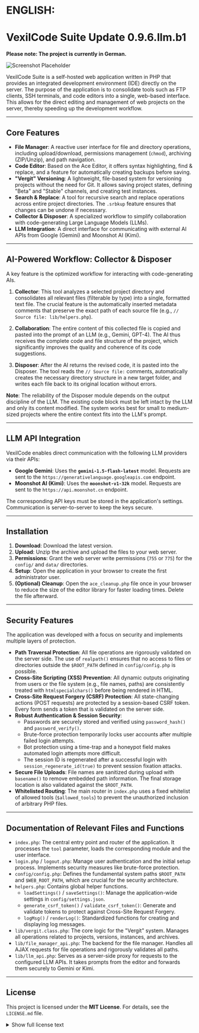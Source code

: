 # ENGLISH:
# VexilCode Suite Update 0.9.6.llm.b1

**Please note: The project is currently in German.**

![Screenshot Placeholder](https://dev2.safra-media.com/vexilcode_logo1.png)

VexilCode Suite is a self-hosted web application written in PHP that provides an integrated development environment (IDE) directly on the server. The purpose of the application is to consolidate tools such as FTP clients, SSH terminals, and code editors into a single, web-based interface. This allows for the direct editing and management of web projects on the server, thereby speeding up the development workflow.

---

## Core Features

-   **File Manager**: A reactive user interface for file and directory operations, including upload/download, permissions management (`chmod`), archiving (ZIP/Unzip), and path navigation.
-   **Code Editor**: Based on the Ace Editor, it offers syntax highlighting, find & replace, and a feature for automatically creating backups before saving.
-   **"Vergit" Versioning**: A lightweight, file-based system for versioning projects without the need for Git. It allows saving project states, defining "Beta" and "Stable" channels, and creating test instances.
-   **Search & Replace**: A tool for recursive search and replace operations across entire project directories. The `.srbkup` feature ensures that changes can be undone if necessary.
-   **Collector & Disposer**: A specialized workflow to simplify collaboration with code-generating Large Language Models (LLMs).
-   **LLM Integration**: A direct interface for communicating with external AI APIs from Google (Gemini) and Moonshot AI (Kimi).

---

## AI-Powered Workflow: Collector & Disposer

A key feature is the optimized workflow for interacting with code-generating AIs.

1.  **Collector**: This tool analyzes a selected project directory and consolidates all relevant files (filterable by type) into a single, formatted text file. The crucial feature is the automatically inserted metadata comments that preserve the exact path of each source file (e.g., `// Source file: lib/helpers.php`).

2.  **Collaboration**: The entire content of this collected file is copied and pasted into the prompt of an LLM (e.g., Gemini, GPT-4). The AI thus receives the complete code and file structure of the project, which significantly improves the quality and coherence of its code suggestions.

3.  **Disposer**: After the AI returns the revised code, it is pasted into the Disposer. The tool reads the `// Source file:` comments, automatically creates the necessary directory structure in a new target folder, and writes each file back to its original location without errors.

**Note**: The reliability of the Disposer module depends on the output discipline of the LLM. The existing code block must be left intact by the LLM and only its content modified. The system works best for small to medium-sized projects where the entire context fits into the LLM's prompt.

---

## LLM API Integration

VexilCode enables direct communication with the following LLM providers via their APIs:

-   **Google Gemini**: Uses the **`gemini-1.5-flash-latest`** model. Requests are sent to the `https://generativelanguage.googleapis.com` endpoint.
-   **Moonshot AI (Kimi)**: Uses the **`moonshot-v1-32k`** model. Requests are sent to the `https://api.moonshot.cn` endpoint.

The corresponding API keys must be stored in the application's settings. Communication is server-to-server to keep the keys secure.

---

## Installation

1.  **Download**: Download the latest version.
2.  **Upload**: Unzip the archive and upload the files to your web server.
3.  **Permissions**: Grant the web server write permissions (`755` or `775`) for the `config/` and `data/` directories.
4.  **Setup**: Open the application in your browser to create the first administrator user.
5.  **(Optional) Cleanup**: Open the `ace_cleanup.php` file once in your browser to reduce the size of the editor library for faster loading times. Delete the file afterward.

---

## Security Features

The application was developed with a focus on security and implements multiple layers of protection.

-   **Path Traversal Protection**: All file operations are rigorously validated on the server side. The use of `realpath()` ensures that no access to files or directories outside the `$ROOT_PATH` defined in `config/config.php` is possible.
-   **Cross-Site Scripting (XSS) Prevention**: All dynamic outputs originating from users or the file system (e.g., file names, paths) are consistently treated with `htmlspecialchars()` before being rendered in HTML.
-   **Cross-Site Request Forgery (CSRF) Protection**: All state-changing actions (POST requests) are protected by a session-based CSRF token. Every form sends a token that is validated on the server side.
-   **Robust Authentication & Session Security**:
    * Passwords are securely stored and verified using `password_hash()` and `password_verify()`.
    * Brute-force protection temporarily locks user accounts after multiple failed login attempts.
    * Bot protection using a time-trap and a honeypot field makes automated login attempts more difficult.
    * The session ID is regenerated after a successful login with `session_regenerate_id(true)` to prevent session fixation attacks.
-   **Secure File Uploads**: File names are sanitized during upload with `basename()` to remove embedded path information. The final storage location is also validated against the `$ROOT_PATH`.
-   **Whitelisted Routing**: The main router in `index.php` uses a fixed whitelist of allowed tools (`$allowed_tools`) to prevent the unauthorized inclusion of arbitrary PHP files.

---

## Documentation of Relevant Files and Functions

-   `index.php`: The central entry point and router of the application. It processes the `tool` parameter, loads the corresponding module and the user interface.
-   `login.php` / `logout.php`: Manage user authentication and the initial setup process. Implements security measures like brute-force protection.
-   `config/config.php`: Defines the fundamental system paths `$ROOT_PATH` and `$WEB_ROOT_PATH`, which are crucial for the security architecture.
-   `helpers.php`: Contains global helper functions.
    -   `loadSettings()` / `saveSettings()`: Manage the application-wide settings in `config/settings.json`.
    -   `generate_csrf_token()` / `validate_csrf_token()`: Generate and validate tokens to protect against Cross-Site Request Forgery.
    -   `logMsg()` / `renderLog()`: Standardized functions for creating and displaying log messages.
-   `lib/vergit.class.php`: The core logic for the "Vergit" system. Manages all operations related to projects, versions, instances, and archives.
-   `lib/file_manager_api.php`: The backend for the file manager. Handles all AJAX requests for file operations and rigorously validates all paths.
-   `lib/llm_api.php`: Serves as a server-side proxy for requests to the configured LLM APIs. It takes prompts from the editor and forwards them securely to Gemini or Kimi.

---

## License

This project is licensed under the **MIT License**. For details, see the `LICENSE.md` file.

<details>
  <summary>Show full license text</summary>
  
  ```plaintext
  Copyright (c) [2025] [Denys Safra]

  Permission is hereby granted, free of charge, to any person obtaining a copy
  of this software and associated documentation files (the "Software"), to deal
  in the Software without restriction, including without limitation the rights
  to use, copy, modify, merge, publish, distribute, sublicense, and/or sell
  copies of the Software, and to permit persons to whom the Software is
  furnished to do so, subject to the following conditions:

  The above copyright notice and this permission notice shall be included in all
  copies or substantial portions of the Software.

  THE SOFTWARE IS PROVIDED "AS IS", WITHOUT WARRANTY OF ANY KIND, EXPRESS OR
  IMPLIED, INCLUDING BUT NOT LIMITED TO THE WARRANTIES OF MERCHANTABILITY,
  FITNESS FOR A PARTICULAR PURPOSE AND NONINFRINGEMENT. IN NO EVENT SHALL THE
  AUTHORS OR COPYRIGHT HOLDERS BE LIABLE FOR ANY CLAIM, DAMAGES OR OTHER
  LIABILITY, WHETHER IN AN ACTION OF CONTRACT, TORT OR OTHERWISE, ARISING FROM,
  OUT OF OR IN CONNECTION WITH THE SOFTWARE OR THE USE OR OTHER DEALINGS IN THE
  SOFTWARE.
```

# GERMAN:
# VexilCode Suite Update 0.9.6.llm.b1

![Screenshot Placeholder](https://dev2.safra-media.com/vexilcode_logo1.png)

VexilCode Suite ist eine in PHP geschriebene, selbst-gehostete Web-Anwendung, die eine integrierte Entwicklungsumgebung (IDE) direkt auf dem Server bereitstellt. Der Zweck der Anwendung ist die Konsolidierung von Werkzeugen wie FTP-Clients, SSH-Terminals und Code-Editoren in einer einzigen, webbasierten Oberfläche. Dies ermöglicht die direkte Bearbeitung und Verwaltung von Webprojekten auf dem Server, wodurch der Entwicklungs-Workflow beschleunigt wird.

---

## Kernfunktionen

- **Dateimanager**: Eine reaktive Benutzeroberfläche für Datei- und Verzeichnisoperationen, einschließlich Upload/Download, Rechteverwaltung (`chmod`), Archivierung (ZIP/Unzip) und Pfad-Navigation.
- **Code-Editor**: Basiert auf dem Ace Editor und bietet Syntax-Hervorhebung, Suchen & Ersetzen sowie eine Funktion zur automatischen Erstellung von Backups vor dem Speichern.
- **"Vergit" Versionierung**: Ein leichtgewichtiges, dateibasiertes System zur Versionierung von Projekten ohne die Notwendigkeit von Git. Es ermöglicht das Speichern von Projektständen, das Definieren von "Beta"- und "Stable"-Kanälen und die Erstellung von Test-Instanzen.
- **Suchen & Ersetzen**: Ein Werkzeug für rekursive Such- und Ersetzungsvorgänge in ganzen Projektverzeichnissen. Die `.srbkup`-Funktion stellt sicher, dass Änderungen bei Bedarf rückgängig gemacht werden können.
- **Collector & Disposer**: Ein spezialisierter Workflow zur Vereinfachung der Zusammenarbeit mit Code-generierenden Large Language Models (LLMs).
- **LLM-Integration**: Eine direkte Schnittstelle zur Kommunikation mit externen KI-APIs von Google (Gemini) und Moonshot AI (Kimi).

---

## KI-gestützter Workflow: Collector & Disposer

Ein zentrales Merkmal ist der optimierte Arbeitsablauf für die Interaktion mit Code-generierenden KIs.

1.  **Collector**: Dieses Werkzeug analysiert ein ausgewähltes Projektverzeichnis und fasst alle relevanten Dateien (nach Typ filterbar) in einer einzigen, formatierten Textdatei zusammen. Das entscheidende Merkmal sind die automatisch eingefügten Metadaten-Kommentare, die den exakten Pfad jeder Quelldatei beibehalten (z. B. `// Quelldatei: lib/helpers.php`).

2.  **Kollaboration**: Der gesamte Inhalt dieser Sammeldatei wird kopiert und in den Prompt eines LLMs (z. B. Gemini, GPT-4) eingefügt. Die KI erhält somit den vollständigen Code und die Dateistruktur des Projekts, was die Qualität und Kohärenz ihrer Code-Vorschläge signifikant verbessert.

3.  **Disposer**: Nachdem die KI den überarbeiteten Code zurückgegeben hat, wird dieser in den Disposer eingefügt. Das Werkzeug liest die `// Quelldatei:` Kommentare, erstellt automatisch die notwendige Verzeichnisstruktur in einem neuen Zielordner und schreibt jede Datei fehlerfrei an ihren ursprünglichen Ort zurück.

**Hinweis**: Die Zuverlässigkeit des Disposer-Moduls hängt von der Ausgabedisziplin des LLMs ab. Der bestehende Code-Block muss vom LLM intakt gelassen und nur inhaltlich modifiziert werden. Das System funktioniert am besten bei kleineren bis mittelgroßen Projekten, bei denen der gesamte Kontext in den Prompt des LLMs passt.

---

## LLM API-Integration

VexilCode ermöglicht die direkte Kommunikation mit folgenden LLM-Anbietern über deren APIs:

-   **Google Gemini**: Nutzt das Modell **`gemini-1.5-flash-latest`**. Die Anfragen werden an den Endpunkt `https://generativelanguage.googleapis.com` gesendet.
-   **Moonshot AI (Kimi)**: Nutzt das Modell **`moonshot-v1-32k`**. Die Anfragen werden an den Endpunkt `https://api.moonshot.cn` gesendet.

Die entsprechenden API-Schlüssel müssen in den Einstellungen der Anwendung hinterlegt werden. Die Kommunikation erfolgt Server-zu-Server, um die Schlüssel sicher zu halten.

---

## Installation

1.  **Herunterladen**: Laden Sie die neueste Version herunter.
2.  **Hochladen**: Entpacken Sie das Archiv und laden Sie die Dateien auf Ihren Webserver.
3.  **Berechtigungen**: Geben Sie dem Webserver Schreibrechte (`755` oder `775`) für die Verzeichnisse `config/` und `data/`.
4.  **Setup**: Rufen Sie die Anwendung im Browser auf, um den ersten Administrator-Benutzer anzulegen.
5.  **(Optional) Aufräumen**: Rufen Sie die Datei `ace_cleanup.php` einmal im Browser auf, um die Editor-Bibliothek für schnellere Ladezeiten zu verkleinern. Löschen Sie die Datei danach.

---

## Sicherheitsfeatures

Die Anwendung wurde mit einem Fokus auf Sicherheit entwickelt und implementiert mehrere Schutzebenen.

-   **Path Traversal Protection**: Alle Dateioperationen werden serverseitig rigoros validiert. Durch die Verwendung von `realpath()` wird sichergestellt, dass kein Zugriff auf Dateien oder Verzeichnisse außerhalb des in `config/config.php` definierten `$ROOT_PATH` möglich ist.
-   **Cross-Site Scripting (XSS) Prevention**: Alle dynamischen Ausgaben, die von Benutzern oder dem Dateisystem stammen (z.B. Dateinamen, Pfade), werden konsequent mit `htmlspecialchars()` behandelt, bevor sie im HTML gerendert werden.
-   **Cross-Site Request Forgery (CSRF) Protection**: Alle statusverändernden Aktionen (POST-Requests) werden durch ein Session-basiertes CSRF-Token geschützt. Jedes Formular sendet ein Token, das serverseitig validiert wird.
-   **Robuste Authentifizierung & Session-Sicherheit**:
    * Passwörter werden mit `password_hash()` und `password_verify()` sicher gespeichert und überprüft.
    * Ein Brute-Force-Schutz sperrt Benutzerkonten nach mehreren fehlgeschlagenen Anmeldeversuchen temporär.
    * Ein Bot-Schutz mittels Time-Trap und Honeypot-Feld erschwert automatisierte Anmeldeversuche.
    * Die Session-ID wird nach erfolgreichem Login mit `session_regenerate_id(true)` neu generiert, um Session-Fixation-Angriffe zu verhindern.
-   **Sichere Datei-Uploads**: Dateinamen werden beim Upload mit `basename()` bereinigt, um eingeschleuste Pfadinformationen zu entfernen. Der finale Speicherort wird ebenfalls gegen den `$ROOT_PATH` validiert.
-   **Whitelisted Routing**: Der Haupt-Router in `index.php` verwendet eine feste Whitelist von erlaubten Tools (`$allowed_tools`), um das unbefugte Einbinden von beliebigen PHP-Dateien zu verhindern.

---

## Dokumentation relevanter Dateien und Funktionen

-   `index.php`: Der zentrale Einstiegspunkt und Router der Anwendung. Er verarbeitet die `tool`-Parameter, lädt das entsprechende Modul und die Benutzeroberfläche.
-   `login.php` / `logout.php`: Verwalten die Benutzerauthentifizierung und den initialen Setup-Prozess. Implementiert Sicherheitsmaßnahmen wie Brute-Force-Schutz.
-   `config/config.php`: Definiert die fundamentalen Systempfade `$ROOT_PATH` und `$WEB_ROOT_PATH`, die für die Sicherheitsarchitektur entscheidend sind.
-   `helpers.php`: Enthält globale Hilfsfunktionen.
    -   `loadSettings()` / `saveSettings()`: Verwalten die anwendungsweiten Einstellungen in `config/settings.json`.
    -   `generate_csrf_token()` / `validate_csrf_token()`: Erzeugen und validieren Tokens zum Schutz vor Cross-Site Request Forgery.
    -   `logMsg()` / `renderLog()`: Standardisierte Funktionen für die Erstellung und Anzeige von Log-Nachrichten.
-   `lib/vergit.class.php`: Die Kernlogik für das "Vergit"-System. Verwaltet alle Operationen bezüglich Projekten, Versionen, Instanzen und Archiven.
-   `lib/file_manager_api.php`: Das Backend für den Dateimanager. Verarbeitet alle AJAX-Anfragen für Dateioperationen und validiert alle Pfade rigoros.
-   `lib/llm_api.php`: Dient als serverseitiger Proxy für Anfragen an die konfigurierten LLM-APIs. Nimmt Prompts vom Editor entgegen und leitet sie sicher an Gemini oder Kimi weiter.

---

## Lizenz

Dieses Projekt steht unter der **MIT-Lizenz**. Details finden Sie in der `LICENSE.md`-Datei.

<details>
  <summary>Vollständigen Lizenztext anzeigen</summary>
  
  ```plaintext
  Copyright (c) [2025] [Denys Safra]

  Permission is hereby granted, free of charge, to any person obtaining a copy
  of this software and associated documentation files (the "Software"), to deal
  in the Software without restriction, including without limitation the rights
  to use, copy, modify, merge, publish, distribute, sublicense, and/or sell
  copies of the Software, and to permit persons to whom the Software is
  furnished to do so, subject to the following conditions:

  The above copyright notice and this permission notice shall be included in all
  copies or substantial portions of the Software.

  THE SOFTWARE IS PROVIDED "AS IS", WITHOUT WARRANTY OF ANY KIND, EXPRESS OR
  IMPLIED, INCLUDING BUT NOT LIMITED TO THE WARRANTIES OF MERCHANTABILITY,
  FITNESS FOR A PARTICULAR PURPOSE AND NONINFRINGEMENT. IN NO EVENT SHALL THE
  AUTHORS OR COPYRIGHT HOLDERS BE LIABLE FOR ANY CLAIM, DAMAGES OR OTHER
  LIABILITY, WHETHER IN AN ACTION OF CONTRACT, TORT OR OTHERWISE, ARISING FROM,
  OUT OF OR IN CONNECTION WITH THE SOFTWARE OR THE USE OR OTHER DEALINGS IN THE
  SOFTWARE.
  ```
</details>





